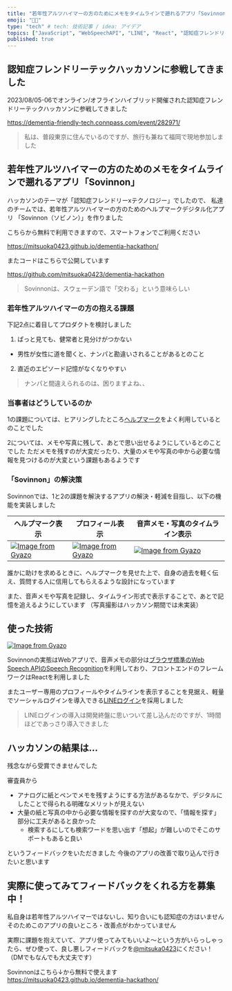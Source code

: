 ```yaml
---
title: "若年性アルツハイマーの方のためにメモをタイムラインで遡れるアプリ「Sovinnon」を作った"
emoji: "👨‍💻"
type: "tech" # tech: 技術記事 / idea: アイデア
topics: ["JavaScript", "WebSpeechAPI", "LINE", "React", "認知症フレンドリーテック"]
published: true
---
```


## 認知症フレンドリーテックハッカソンに参戦してきました

2023/08/05-06でオンライン/オフラインハイブリッド開催された認知症フレンドリーテックハッカソンに参戦してきました

https://dementia-friendly-tech.connpass.com/event/282971/

> 私は、普段東京に住んでいるのですが、旅行も兼ねて福岡で現地参加しました

## 若年性アルツハイマーの方のためのメモをタイムラインで遡れるアプリ「Sovinnon」

ハッカソンのテーマが「認知症フレンドリーxテクノロジー」でしたので、
私達のチームでは、若年性アルツハイマーの方のためのヘルプマークデジタル化アプリ
「Sovinnon（ソビノン）」を作りました

こちらから無料で利用できますので、スマートフォンでご利用ください

https://mitsuoka0423.github.io/dementia-hackathon/

またコードはこちらで公開しています

https://github.com/mitsuoka0423/dementia-hackathon

> Sovinnonは、スウェーデン語で「交わる」という意味らしい

### 若年性アルツハイマーの方の抱える課題

下記2点に着目してプロダクトを検討しました

1. ぱっと見ても、健常者と見分けがつかない
  - 男性が女性に道を聞くと、ナンパと勘違いされることがあるとのこと
2. 直近のエピソード記憶がなくなりやすい

> ナンパと間違えられるのは、困りますよね、、

### 当事者はどうしているのか

1の課題については、ヒアリングしたところ[ヘルプマーク](https://www.fukushi.metro.tokyo.lg.jp/shougai/shougai_shisaku/helpmark.html)をよく利用しているとのことでした

2については、メモや写真に残して、あとで思い出せるようにしているとのことでした
ただメモを残すのが大変だったり、大量のメモや写真の中から必要な情報を見つけるのが大変という課題もあるようです

### 「Sovinnon」の解決策

Sovinnonでは、1と2の課題を解決するアプリの解決・軽減を目指し、以下の機能を実装しました

| ヘルプマーク表示 | プロフィール表示 | 音声メモ・写真のタイムライン表示 |
| -- | -- | -- | 
| [![Image from Gyazo](https://i.gyazo.com/96fd30ae7ec78729c77b423b10d9e343.png)](https://gyazo.com/96fd30ae7ec78729c77b423b10d9e343) | [![Image from Gyazo](https://i.gyazo.com/bc5077d9d52e8f08ef3e7d0d6a5e8642.png)](https://gyazo.com/bc5077d9d52e8f08ef3e7d0d6a5e8642) | [![Image from Gyazo](https://i.gyazo.com/1120ea63d4212b62ba6bba993b226f20.png)](https://gyazo.com/1120ea63d4212b62ba6bba993b226f20) |

誰かに助けを求めるときに、ヘルプマークを見せた上で、自身の過去を軽く伝え、質問する人に信用してもらえるような設計になっています

また、音声メモや写真を記録し、タイムライン形式で表示することで、あとで記憶を追えるようにしています
（写真撮影はハッカソン期間では未実装）

## 使った技術

[![Image from Gyazo](https://i.gyazo.com/20ce4af48fb1b64c6840e571a45b7c95.png)](https://gyazo.com/20ce4af48fb1b64c6840e571a45b7c95)

Sovinnonの実態はWebアプリで、音声メモの部分は[ブラウザ標準のWeb Speech APIのSpeech Recognition](https://developer.mozilla.org/ja/docs/Web/API/Web_Speech_API)を利用しており、フロントエンドのフレームワークはReactを利用しました

またユーザー専用のプロフィールやタイムラインを表示することを見据え、軽量でソーシャルログインを導入できる[LINEログイン](https://developers.line.biz/ja/services/line-login/)を採用しました

> LINEログインの導入は開発終盤に思いついて差し込んだのですが、1時間ほどであっさり導入できました

## ハッカソンの結果は...

残念ながら受賞できませんでした

審査員から

- アナログに紙とペンでメモを残すようにする方法があるなかで、デジタルにしたことで得られる明確なメリットが見えない
- 大量の紙と写真の中から必要な情報を探すのが大変なので、「情報を探す」部分に工夫があると良かった
  - 検索するにしても検索ワードを思い出す「想起」が難しいのでそこのサポートもあると良い

というフィードバックをいただきました
今後のアプリの改善で取り込んで行きたいと思います

## 実際に使ってみてフィードバックをくれる方を募集中！

私自身は若年性アルツハイマーではないし、知り合いにも認知症の方はいません
そのためこのアプリの良いところ・改善点がわかっていません

実際に課題を抱えていて、アプリ使ってみてもいいよ〜という方がいらっしゃったら、ぜひ使って、良し悪しフィードバックを[@mitsuka0423](https://twitter.com/mitsuoka0423)にください！
（DMでもなんでも大丈夫です）

Sovinnonはこちら↓から無料で使えます
https://mitsuoka0423.github.io/dementia-hackathon/


